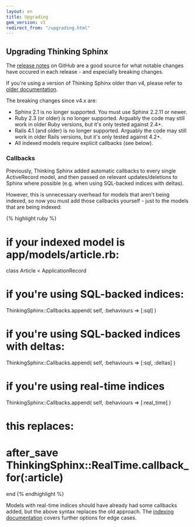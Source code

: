 ```yaml
---
layout: en
title: Upgrading
gem_version: v5
redirect_from: "/upgrading.html"
---
```


## Upgrading Thinking Sphinx

The [release notes](https://github.com/pat/thinking-sphinx/releases) on GitHub are a good source for what notable changes have occured in each release - and especially breaking changes.

If you're using a version of Thinking Sphinx older than v4, please refer to [older documentation](../v4/upgrading.html).

The breaking changes since v4.x are:

* Sphinx 2.1 is no longer supported. You must use Sphinx 2.2.11 or newer.
* Ruby 2.3 (or older) is no longer supported. Arguably the code may still work in older Ruby versions, but it's only tested against 2.4+.
* Rails 4.1 (and older) is no longer supported. Arguably the code may still work in older Rails versions, but it's only tested against 4.2+.
* All indexed models require explicit callbacks (see below).

### Callbacks

Previously, Thinking Sphinx added automatic callbacks to every single ActiveRecord model, and then passed on relevant updates/deletions to Sphinx where possible (e.g. when using SQL-backed indices with deltas).

However, this is unnecessary overhead for models that aren't being indexed, so now you must add those callbacks yourself - just to the models that are being indexed:

{% highlight ruby %}
# if your indexed model is app/models/article.rb:
class Article < ApplicationRecord
  # if you're using SQL-backed indices:
  ThinkingSphinx::Callbacks.append(
    self, :behaviours => [:sql]
  )

  # if you're using SQL-backed indices with deltas:
  ThinkingSphinx::Callbacks.append(
    self, :behaviours => [:sql, :deltas]
  )

  # if you're using real-time indices
  ThinkingSphinx::Callbacks.append(
    self, :behaviours => [:real_time]
  )
  # this replaces:
  # after_save ThinkingSphinx::RealTime.callback_for(:article)
end
{% endhighlight %}

Models with real-time indices should have already had some callbacks added, but the above syntax replaces the old approach. The [indexing documentation](indexing.html#callbacks) covers further options for edge cases.
